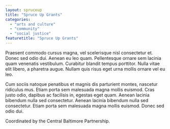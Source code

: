 ```yaml
---
layout: spruceup
title: "Spruce Up Grants"
categories: 
  - "arts and culture"
  - "community"
  - "social justice"
featuretitle: "Spruce Up Grants"
---
```


Praesent commodo cursus magna, vel scelerisque nisl consectetur et. Donec sed odio dui. Aenean eu leo quam. Pellentesque ornare sem lacinia quam venenatis vestibulum. Curabitur blandit tempus porttitor. Nulla vitae elit libero, a pharetra augue. Nullam quis risus eget urna mollis ornare vel eu leo.

Cum sociis natoque penatibus et magnis dis parturient montes, nascetur ridiculus mus. Etiam porta sem malesuada magna mollis euismod. Cras justo odio, dapibus ac facilisis in, egestas eget quam. Aenean lacinia bibendum nulla sed consectetur. Aenean lacinia bibendum nulla sed consectetur. Etiam porta sem malesuada magna mollis euismod. Donec sed odio dui.

Coordinated by the Central Baltimore Partnership.

